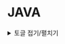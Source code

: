 # JAVA

 

<details>
<summary>토글 접기/펼치기</summary>
<div markdown="1">

[J01 = BufferedWriter를 이용해 int형 출력](https://github.com/Ha-no/JAVA/blob/main/J01.java)
J02 = charAt() 을 이용해 String을 한글자 씩  
J03 = for문 없이 배열의 초기값 설정  
J04 = N까지의 소수 구하기 ( 에라토스테네스의 체 ) 

</div>
</details>
